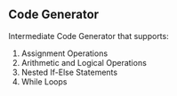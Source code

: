 ## Code Generator

Intermediate Code Generator that supports:

1. Assignment Operations
2. Arithmetic and Logical Operations
3. Nested If-Else Statements
4. While Loops